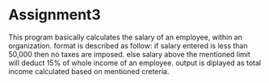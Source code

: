 # Assignment3
This program basically calculates the salary of an employee, within an organization.
format is described as follow:
if salary entered is less than 50,000 then no taxes are imposed.
else salary above the mentioned limit will deduct 15% of whole income of an employee.
output is diplayed as total income calculated based on mentioned creteria.

